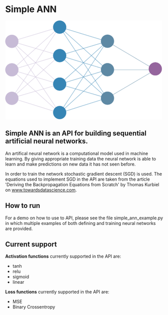 # Simple ANN
<img src="/res/neuralnetwork.png" alt="drawing" width="500"/>

## Simple ANN is an API for building sequential artificial neural networks.
An artifical neural network is a computational model used in machine learning. By giving appropriate training data the neural network is able to learn and make predictions on new data it has not seen before.

In order to train the network stochastic gradient descent (SGD) is used. The equations used to implement SGD in the API are taken from the article 'Deriving the Backpropagation Equations from Scratch' by Thomas Kurbiel on www.towardsdatascience.com.

## How to run
For a demo on how to use to API, please see the file simple_ann_example.py in which multiple examples of both defining and training neural networks are provided.

## Current support

<b>Activation functions</b> currently supported in the API are:
* tanh
* relu
* sigmoid
* linear

<b>Loss functions</b> currently supported in the API are:
* MSE
* Binary Crossentropy




